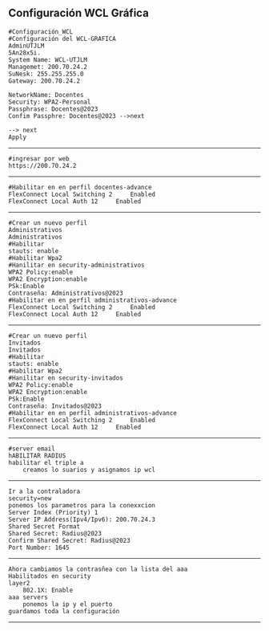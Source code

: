 ## Configuración WCL Gráfica
    #Configuración_WCL
    #Configuración del WCL-GRAFICA
    AdminUTJLM
    5An28x5i.
    System Name: WCL-UTJLM
    Managemet: 200.70.24.2
    SuNesk: 255.255.255.0
    Gateway: 200.70.24.2

    NetworkName: Docentes
    Security: WPA2-Personal
    Passphrase: Docentes@2023
    Confim Passphre: Docentes@2023 -->next

    --> next
    Apply

------------------------------------------
    #ingresar por web
    https://200.70.24.2

------------------------------------------

    #Habilitar en en perfil docentes-advance
    FlexConnect Local Switching 2	  Enabled
    FlexConnect Local Auth 12	  Enabled
--------------------------------------------
    #Crear un nuevo perfil
    Administrativos
    Administrativos
    #Habilitar 
    stauts: enable
    #Habilitar Wpa2
    #Hanilitar en security-administrativos
    WPA2 Policy:enable	
    WPA2 Encryption:enable
    PSk:Enable
    Contraseña: Administrativos@2023
    #Habilitar en en perfil administrativos-advance
    FlexConnect Local Switching 2	  Enabled
    FlexConnect Local Auth 12	  Enabled
-----------------------------------------------------
    #Crear un nuevo perfil
    Invitados
    Invitados
    #Habilitar 
    stauts: enable
    #Habilitar Wpa2
    #Hanilitar en security-invitados
    WPA2 Policy:enable	
    WPA2 Encryption:enable
    PSk:Enable
    Contraseña: Invitados@2023
    #Habilitar en en perfil administrativos-advance
    FlexConnect Local Switching 2	  Enabled
    FlexConnect Local Auth 12	  Enabled
------------------------------------------------------
    #server email
    hABILITAR RADIUS 
    habilitar el triple a
        creamos lo suarios y asignamos ip wcl
-------------------------------------------------------
    Ir a la contraladora
    security=new
    ponemos los parametros para la conexxcion
    Server Index (Priority)	1
    Server IP Address(Ipv4/Ipv6): 200.70.24.3
    Shared Secret Format
    Shared Secret: Radius@2023
    Confirm Shared Secret: Radius@2023
    Port Number: 1645
-------------------------------------------------------
    Ahora cambiamos la contrasñea con la lista del aaa
    Habilitados en security
    layer2
        802.1X: Enable
    aaa servers
        ponemos la ip y el puerto
    guardamos toda la configuración
-------------------------------------------------------
